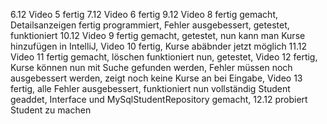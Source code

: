 6.12 Video 5 fertig
7.12 Video 6 fertig
9.12 Video 8 fertig gemacht, Detailsanzeigen fertig programmiert, Fehler ausgebessert, getestet, funktioniert
10.12 Video 9 fertig gemacht, getestet, nun kann man Kurse hinzufügen in IntelliJ, Video 10 fertig, Kurse abäbnder jetzt möglich
11.12 Video 11 fertig gemacht, löschen funktioniert nun, getestet, Video 12 fertig, Kurse können nun mit Suche gefunden werden, Fehler müssen noch ausgebessert werden, zeigt noch keine Kurse an bei Eingabe, Video 13 fertig, alle Fehler ausgebessert, funktioniert nun vollständig
Student geaddet, Interface und MySqlStudentRepository gemacht, 
12.12 probiert Student zu machen
